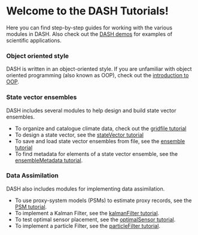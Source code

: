 # Welcome to the DASH Tutorials!

Here you can find step-by-step guides for working with the various modules in DASH. Also check out the [DASH demos](demos) for examples of scientific applications.

### Object oriented style

DASH is written in an object-oriented style. If you are unfamiliar with object oriented programming (also known as OOP), check out the [introduction to OOP](tutorials\oop).

### State vector ensembles

DASH includes several modules to help design and build state vector ensembles.

* To organize and catalogue climate data, check out the [gridfile tutorial](gridfile\welcome)
* To design a state vector, see the [stateVector tutorial](stateVector\welcome)
* To save and load state vector ensembles from file, see the [ensemble tutorial](ensemble\welcome)
* To find metadata for elements of a state vector ensemble, see the [ensembleMetadata tutorial](ensembleMetadata\welcome).

### Data Assimilation

DASH also includes modules for implementing data assimilation.

* To use proxy-system models (PSMs) to estimate proxy records, see the [PSM tutorial](psm\welcome).
* To implement a Kalman Filter, see the [kalmanFilter tutorial](kalmanFilter\welcome).
* To test optimal sensor placement, see the [optimalSensor tutorial](sensor\welcome).
* To implement a particle Filter, see the [particleFilter tutorial](particle\welcome).
